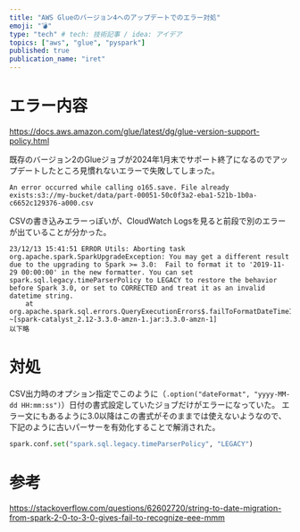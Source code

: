 ```yaml
---
title: "AWS Glueのバージョン4へのアップデートでのエラー対処"
emoji: "💣"
type: "tech" # tech: 技術記事 / idea: アイデア
topics: ["aws", "glue", "pyspark"]
published: true
publication_name: "iret"
---
```


# エラー内容
https://docs.aws.amazon.com/glue/latest/dg/glue-version-support-policy.html

既存のバージョン2のGlueジョブが2024年1月末でサポート終了になるのでアップデートしたところ見慣れないエラーで失敗してしまった。

```
An error occurred while calling o165.save. File already exists:s3://my-bucket/data/part-00051-50c0f3a2-eba1-521b-1b0a-c6652c129376-a000.csv
```

CSVの書き込みエラーっぽいが、CloudWatch Logsを見ると前段で別のエラーが出ていることが分かった。

```
23/12/13 15:41:51 ERROR Utils: Aborting task
org.apache.spark.SparkUpgradeException: You may get a different result due to the upgrading to Spark >= 3.0:  Fail to format it to '2019-11-29 00:00:00' in the new formatter. You can set spark.sql.legacy.timeParserPolicy to LEGACY to restore the behavior before Spark 3.0, or set to CORRECTED and treat it as an invalid datetime string.        
	at org.apache.spark.sql.errors.QueryExecutionErrors$.failToFormatDateTimeInNewFormatterError(QueryExecutionErrors.scala:1076) ~[spark-catalyst_2.12-3.3.0-amzn-1.jar:3.3.0-amzn-1]
以下略
```

# 対処

CSV出力時のオプション指定でこのように（`.option("dateFormat", "yyyy-MM-dd HH:mm:ss")`）日付の書式設定していたジョブだけがエラーになっていた。
エラー文にもあるように3.0以降はこの書式がそのままでは使えないようなので、下記のように古いパーサーを有効化することで解消された。

```python
spark.conf.set("spark.sql.legacy.timeParserPolicy", "LEGACY")
```

# 参考

https://stackoverflow.com/questions/62602720/string-to-date-migration-from-spark-2-0-to-3-0-gives-fail-to-recognize-eee-mmm
